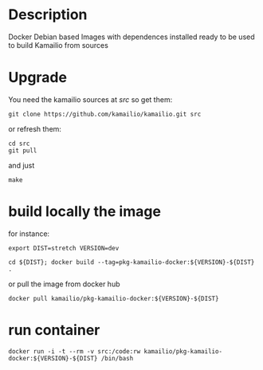# Description

Docker Debian based Images with dependences installed ready to be used
to build Kamailio from sources

# Upgrade

You need the kamailio sources at _src_ so get them:

```
git clone https://github.com/kamailio/kamailio.git src
```

or refresh them:

```
cd src
git pull
```

and just
```
make
```

# build locally the image
for instance:
```
export DIST=stretch VERSION=dev
```
```
cd ${DIST}; docker build --tag=pkg-kamailio-docker:${VERSION}-${DIST} .
```

or pull the image from docker hub

```
docker pull kamailio/pkg-kamailio-docker:${VERSION}-${DIST}
```
# run container
```
docker run -i -t --rm -v src:/code:rw kamailio/pkg-kamailio-docker:${VERSION}-${DIST} /bin/bash
```
